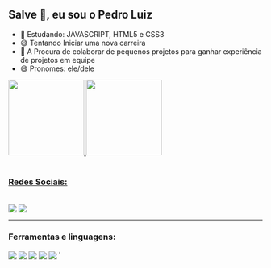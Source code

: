 ## Salve 🤙, eu sou o Pedro Luiz



- 🌱 Estudando: JAVASCRIPT, HTML5 e CSS3
- 😅 Tentando Iniciar uma nova carreira
- 🤝 A Procura de colaborar de pequenos projetos para ganhar experiência de projetos em equipe
- 😄 Pronomes: ele/dele


<div>
  <a href='https://www.linkedin.com/in/imercyzl/' target='_blank'>
  <img height ='150em' src='https://github-readme-stats.vercel.app/api?username=iMercyzl&show_icons=true&theme=onedark'/>
  <img height ='150em' src='https://github-readme-stats.vercel.app/api/top-langs?username=iMercyzl&show_icons=true&theme=onedark&locale=en&layout=compact'/>
</div><br>
  <h3>Redes Sociais:</h3>
    <p algn='left'>
      <a href='https://img.shields.io/badge/LinkedIn-0077B5?style=for-the-badge&logo=linkedin&logoColor=white'
    </p>
  <div style='display: inline block'><br>
    <a href='https://www.linkedin.com/in/imercyzl/'><img align='center' alt'Linkedinlogo' src ='https://img.shields.io/badge/LinkedIn-0077B5?style=for-the-badge&logo=linkedin&logoColor=white' target='_blank'/></a>
    <a href='https://twitter.com/imercyzl'><img align='center' alt'Twitterlogo' src ='https://img.shields.io/badge/Twitter-1DA1F2?style=for-the-badge&logo=twitter&logoColor=white' target='_blank'/></a>
  </div>
  
  ---
  <h3>Ferramentas e linguagens:</h3>
  
  <div style='display: inline block'>
    <img align='center' alt'JavaScript' src ='https://img.shields.io/badge/JavaScript-F7DF1E?style=for-the-badge&logo=javascript&logoColor=black'/>
    <img align='center' alt'Html5' src ='https://img.shields.io/badge/HTML5-E34F26?style=for-the-badge&logo=html5&logoColor=white'/>
    <img align='center' alt'Css3' src ='https://img.shields.io/badge/CSS3-1572B6?style=for-the-badge&logo=css3&logoColor=white'/>
    <img align='center' alt'BootStrap' src ='https://img.shields.io/badge/Bootstrap-563D7C?style=for-the-badge&logo=bootstrap&logoColor=white'/>
    <img align='center' alt'Python' src ='https://img.shields.io/pypi/pyversions/:packageName'/>
'
    
  
  </div>
  
  
